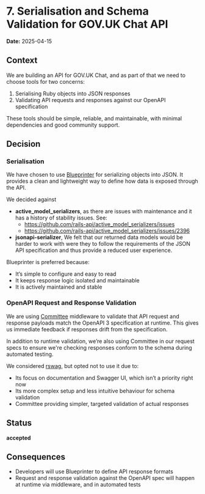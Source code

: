 # 7. Serialisation and Schema Validation for GOV.UK Chat API

**Date:** 2025-04-15

## Context

We are building an API for GOV.UK Chat, and as part of that we need to choose tools for two concerns:

1. Serialising Ruby objects into JSON responses
2. Validating API requests and responses against our OpenAPI specification

These tools should be simple, reliable, and maintainable, with minimal dependencies and good community support.

## Decision

### Serialisation

We have chosen to use [Blueprinter](https://github.com/procore/blueprinter) for serializing objects into JSON. It provides a clean and lightweight way to define how data is exposed through the API.

We decided against

- **active_model_serializers**, as there are issues with maintenance and it has a history of stability issues. See:
  - https://github.com/rails-api/active_model_serializers/issues
  - https://github.com/rails-api/active_model_serializers/issues/2396
- **jsonapi-serializer**, We felt that our returned data models would be harder to work with were they to follow the requirements of the JSON API specification and thus provide a reduced user experience.

Blueprinter is preferred because:

- It’s simple to configure and easy to read
- It keeps response logic isolated and maintainable
- It is actively maintained and stable

### OpenAPI Request and Response Validation

We are using [Committee](https://github.com/interagent/committee) middleware to validate that API request and response payloads match the OpenAPI 3 specification at runtime. This gives us immediate feedback if responses drift from the specification.

In addition to runtime validation, we’re also using Committee in our request specs to ensure we're checking responses conform to the schema during automated testing.

We considered [rswag](https://github.com/rswag/rswag), but opted not to use it due to:

- Its focus on documentation and Swagger UI, which isn’t a priority right now
- Its more complex setup and less intuitive behaviour for schema validation
- Committee providing simpler, targeted validation of actual responses

## Status

**accepted**

## Consequences

- Developers will use Blueprinter to define API response formats
- Request and response validation against the OpenAPI spec will happen at runtime via middleware, and in automated tests
